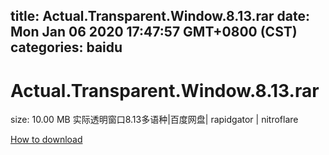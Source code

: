 
title: Actual.Transparent.Window.8.13.rar
date: Mon Jan 06 2020 17:47:57 GMT+0800 (CST)    
categories: baidu
---

# Actual.Transparent.Window.8.13.rar
size: 10.00 MB
 实际透明窗口8.13多语种|百度网盘| rapidgator | nitroflare
 

[How to download](https://bpcam.bemobtrk.com/go/2ceec3aa-1ca2-46d6-b9ff-aaa5c184517c?jno=3110)